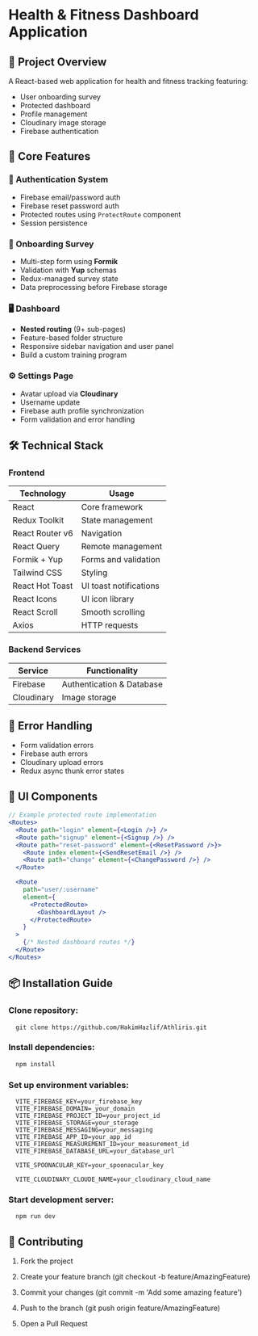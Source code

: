 # Health & Fitness Dashboard Application

## 📌 Project Overview

A React-based web application for health and fitness tracking featuring:

- User onboarding survey
- Protected dashboard
- Profile management
- Cloudinary image storage
- Firebase authentication

## 🚀 Core Features

### 🔐 Authentication System

- Firebase email/password auth
- Firebase reset password auth
- Protected routes using `ProtectRoute` component
- Session persistence

### 📝 Onboarding Survey

- Multi-step form using **Formik**
- Validation with **Yup** schemas
- Redux-managed survey state
- Data preprocessing before Firebase storage

### 🖥️ Dashboard

- **Nested routing** (9+ sub-pages)
- Feature-based folder structure
- Responsive sidebar navigation and user panel
- Build a custom training program

### ⚙️ Settings Page

- Avatar upload via **Cloudinary**
- Username update
- Firebase auth profile synchronization
- Form validation and error handling

## 🛠️ Technical Stack

### Frontend

| Technology      | Usage                  |
| --------------- | ---------------------- |
| React           | Core framework         |
| Redux Toolkit   | State management       |
| React Router v6 | Navigation             |
| React Query     | Remote management      |
| Formik + Yup    | Forms and validation   |
| Tailwind CSS    | Styling                |
| React Hot Toast | UI toast notifications |
| React Icons     | UI icon library        |
| React Scroll    | Smooth scrolling       |
| Axios           | HTTP requests          |

### Backend Services

| Service    | Functionality             |
| ---------- | ------------------------- |
| Firebase   | Authentication & Database |
| Cloudinary | Image storage             |

## 🚨 Error Handling

- Form validation errors
- Firebase auth errors
- Cloudinary upload errors
- Redux async thunk error states

## 🌈 UI Components

```jsx
// Example protected route implementation
<Routes>
  <Route path="login" element={<Login />} />
  <Route path="signup" element={<Signup />} />
  <Route path="reset-password" element={<ResetPassword />}>
    <Route index element={<SendResetEmail />} />
    <Route path="change" element={<ChangePassword />} />
  </Route>

  <Route
    path="user/:username"
    element={
      <ProtectedRoute>
        <DashboardLayout />
      </ProtectedRoute>
    }
  >
    {/* Nested dashboard routes */}
  </Route>
</Routes>
```

## 📦 Installation Guide

### Clone repository:

```dash
  git clone https://github.com/HakimHazlif/Athliris.git
```

### Install dependencies:

```bash
  npm install
```

### Set up environment variables:

```env
  VITE_FIREBASE_KEY=your_firebase_key
  VITE_FIREBASE_DOMAIN=_your_domain
  VITE_FIREBASE_PROJECT_ID=your_project_id
  VITE_FIREBASE_STORAGE=your_storage
  VITE_FIREBASE_MESSAGING=your_messaging
  VITE_FIREBASE_APP_ID=your_app_id
  VITE_FIREBASE_MEASUREMENT_ID=your_measurement_id
  VITE_FIREBASE_DATABASE_URL=your_database_url

  VITE_SPOONACULAR_KEY=your_spoonacular_key

  VITE_CLOUDINARY_CLOUDE_NAME=your_cloudinary_cloud_name
```

### Start development server:

```bash
  npm run dev
```

## 🤝 Contributing

1. Fork the project

2. Create your feature branch (git checkout -b feature/AmazingFeature)

3. Commit your changes (git commit -m 'Add some amazing feature')

4. Push to the branch (git push origin feature/AmazingFeature)

5. Open a Pull Request
